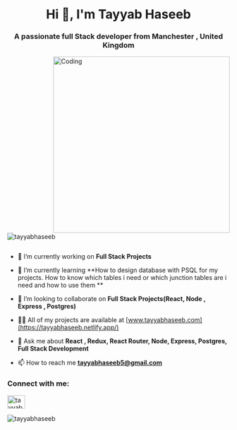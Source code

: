 <h1 align="center">Hi 👋, I'm Tayyab Haseeb</h1>
<h3 align="center">A passionate full Stack developer from Manchester , United Kingdom</h3>
<img align="right" alt="Coding" width="400" src="https://cdn.dribbble.com/users/1162077/screenshots/3848914/programmer.gif"/>

<p align="left"> <img src="https://komarev.com/ghpvc/?username=tayyabhaseeb&label=Profile%20views&color=0e75b6&style=flat" alt="tayyabhaseeb" /> </p>

<p align="left"> <a href="https://twitter.com/" target="blank"><img src="https://img.shields.io/twitter/follow/?logo=twitter&style=for-the-badge" alt="" /></a> </p>

- 🔭 I’m currently working on **Full Stack Projects**

- 🌱 I’m currently learning **How to design database with PSQL for my projects. How to know which tables i need or which junction tables are i need and how to use them **

- 👯 I’m looking to collaborate on **Full Stack Projects(React, Node , Express , Postgres)**

- 👨‍💻 All of my projects are available at [www.tayyabhaseeb.com](https://tayyabhaseeb.netlify.app/)

- 💬 Ask me about **React , Redux, React Router, Node, Express, Postgres, Full Stack Development**

- 📫 How to reach me **tayyabhaseeb5@gmail.com**

<h3 align="left">Connect with me:</h3>
<p align="left">
<a href="https://linkedin.com/in/tayyabhaseeb" target="blank"><img align="center" src="https://raw.githubusercontent.com/rahuldkjain/github-profile-readme-generator/master/src/images/icons/Social/linked-in-alt.svg" alt="tayyabhaseeb" height="30" width="40" /></a>
</p>


<p><img align="center" src="https://github-readme-stats.vercel.app/api/top-langs?username=tayyabhaseeb&show_icons=true&locale=en&layout=compact" alt="tayyabhaseeb" /></p>


